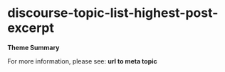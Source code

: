 # discourse-topic-list-highest-post-excerpt

**Theme Summary**

For more information, please see: **url to meta topic**
